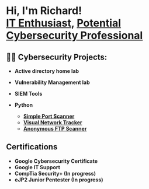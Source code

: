 <h1>Hi, I'm Richard! <br/><a href="https://github.com/richmas-l">IT Enthusiast</a>, <a href="https://www.linkedin.com/in/richard-l-masokameng-62a218234/)/">Potential Cybersecurity Professional</a>

<h2>👨‍💻 Cybersecurity Projects:</h2>

- <b>Active directory home lab<b>

- <b>Vulnerability Management lab</b>

- <b>SIEM Tools</b>

- <b>Python</b>
  - [Simple Port Scanner](https://github.com/richmas-l/Simple-Port-Scanner/tree/main)
  - [Visual Network Tracker](https://github.com/richmas-l/Visual-Network-Tracker/tree/main)
  - [Anonymous FTP Scanner](https://github.com/richmas-l/Anonymous-FTP-Scanner)
 
<h2>Certifications</h2>

- <b>Google Cybersecurity Certificate<b>
- <b>Google IT Support</b>
- <b>CompTia Security+ (In progress)<b>
- <b>eJP2 Junior Pentester (In progress)</b>
  
<!--
  <h2>📺YouTube Videos</h2>

- Active directory homelab tutorial
- SIEMS dashboard
- INJECT walkthrough
- xxx walkthrough
-->
